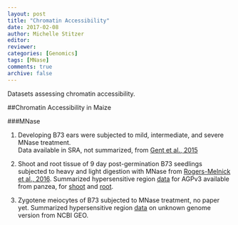 ```yaml
---
layout: post
title: "Chromatin Accessibility"
date: 2017-02-08
author: Michelle Stitzer
editor: 
reviewer: 
categories: [Genomics]  
tags: [MNase]  
comments: true  
archive: false
---
```


Datasets assessing chromatin accessibility.

##Chromatin Accessibility in Maize

###MNase

1. Developing B73 ears were subjected to mild, intermediate, and severe MNase treatment.  
Data available in SRA, not summarized, from [Gent et al., 2015](http://www.genetics.org/content/200/4/1105)

2. Shoot and root tissue of 9 day post-germination B73 seedlings subjected to heavy and light digestion with MNase from [Rogers-Melnick et al., 2016](http://www.pnas.org/content/113/22/E3177.long). 
Summarized hypersensitive region [data](http://cbsusrv04.tc.cornell.edu/users/panzea/download.aspx?filegroupid=26) for AGPv3 available from panzea, for [shoot](http://de.iplantcollaborative.org/dl/d/E9018AC6-8460-4374-AF1C-4EABF92F1295/AP.bfthresh1.1.MNaseHS.Ranges.dat) and [root](http://de.iplantcollaborative.org/dl/d/4517FAAA-8969-4B43-AE2E-E1A91DD65BFB/RP.bfthresh1.1.MNaseHS.Ranges.dat). 

3. Zygotene meiocytes of B73 subjected to MNase treatment, no paper yet.
Summarized hypersensitive region [data](https://www.ncbi.nlm.nih.gov/geo/download/?acc=GSE84368&format=file&file=GSE84368%5Fpeaks%5Finformation%5Fcount%5Fratio%2Ebed%2Egz) on unknown genome version from NCBI GEO. 


